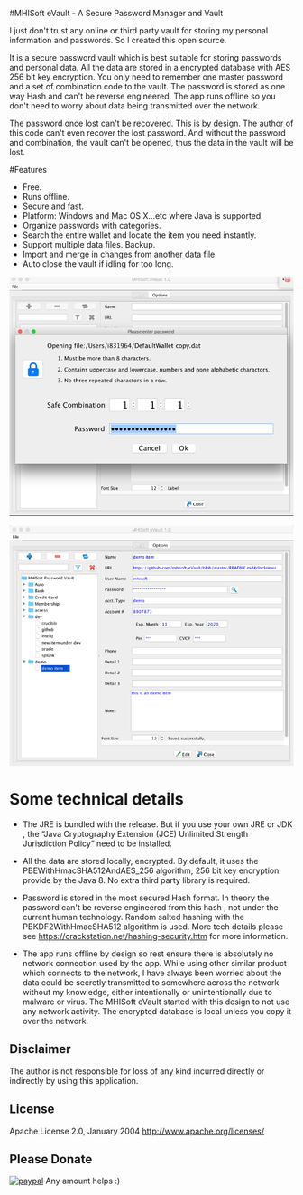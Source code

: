 #MHISoft eVault - A Secure Password Manager and  Vault

I just don't trust any online or third party vault for storing my personal information and passwords.  So I created this open source.

It is a secure password vault which is best suitable for storing passwords and personal data.  All the data are stored in a encrypted database with AES 256 bit key  encryption. You only need to remember one master password and a set of combination code to the vault. The password is stored as one way Hash and can't be reverse engineered.  The app runs offline so you don't need to worry about data being transmitted over the network.  

The password once lost can't be recovered. This is by design. The author of this code can't even recover the lost password. And without the password and combination, the vault can't be opened, thus the data in the vault will be lost. 

#Features
* Free. 
* Runs offline.
* Secure and fast. 
* Platform: Windows and Mac OS X...etc where Java  is supported. 
* Organize  passwords with categories.  
* Search the entire wallet and locate the item you need instantly. 
* Support multiple data files. Backup.
* Import and merge in changes from another data file. 
* Auto close the vault if idling for too long.

![Screenshot](dist/evault-screenshot-passwordform.png "screenshot")

![Screenshot](dist/evault-screenshot-main.png "screenshot")


# Some technical details

*  The JRE is bundled with the release. But if you use your own JRE or JDK , the  “Java Cryptography Extension (JCE) Unlimited Strength Jurisdiction Policy”  need to be installed. 

* All the data are stored locally, encrypted. By default, it uses the PBEWithHmacSHA512AndAES_256 algorithm, 256 bit key encryption provide by the Java 8.  No extra third party library is required. 
 
* Password is stored in the most secured Hash format. In theory the password can't be reverse engineered from this hash , not under the current human technology. Random salted hashing with the  PBKDF2WithHmacSHA512 algorithm is used.   More tech details please see  https://crackstation.net/hashing-security.htm for more information.

* The app runs offline by design so rest ensure there is absolutely no network connection used by the app. 
 While using other similar product which connects to the network, I have always been worried about the data could be secretly transmitted to somewhere across the network without my knowledge, either intentionally or unintentionally due to malware or virus.   The MHISoft eVault started with this design to not use any network activity. The encrypted database is local unless you copy it over the network.  
 
## Disclaimer
The author is not responsible for loss of any kind incurred directly or indirectly by using this application.

## License
Apache License 2.0, January 2004 http://www.apache.org/licenses/


## Please Donate
[![paypal](https://www.paypalobjects.com/en_US/i/btn/btn_donateCC_LG.gif)](https://www.paypal.me/mhisoft)
Any amount helps :)





